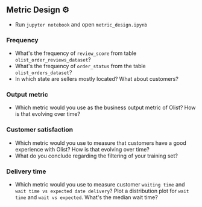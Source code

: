 ## Metric Design ⚙️

- Run `jupyter notebook` and open `metric_design.ipynb`

### Frequency

- What's the frequency of `review_score` from table `olist_order_reviews_dataset`?
- What's the frequency of `order_status` from the table `olist_orders_dataset`?
- In which state are sellers mostly located? What about customers?

### Output metric

- Which metric would you use as the business output metric of Olist? How is that evolving over time? 

### Customer satisfaction

- Which metric would you use to measure that customers have a good experience with Olist? How is that evolving over time? 
- What do you conclude regarding the filtering of your training set? 

### Delivery time

- Which metric would you use to measure customer `waiting time` and `wait time vs expected date delivery`? Plot a distribution plot for `wait time` and `wait vs expected`. What's the median wait time? 